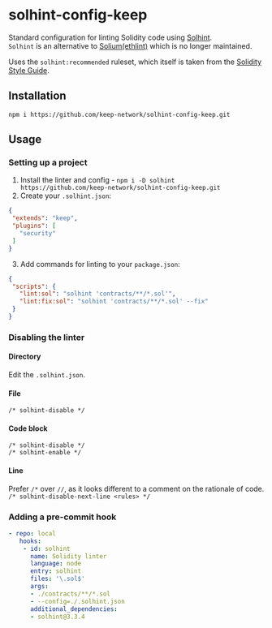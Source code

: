 # solhint-config-keep

Standard configuration for linting Solidity code using
[Solhint](https://github.com/protofire/solhint).  
`Solhint` is an alternative to [Solium(ethlint)](https://github.com/duaraghav8/Ethlint)
which is no longer maintained.

Uses the `solhint:recommended` ruleset, which itself is taken from the
[Solidity Style Guide](https://solidity.readthedocs.io/en/v0.5.9/style-guide.html).

## Installation

`npm i https://github.com/keep-network/solhint-config-keep.git`

## Usage

### Setting up a project

 1. Install the linter and config - `npm i -D solhint https://github.com/keep-network/solhint-config-keep.git`
 2. Create your `.solhint.json`:
 ```json
{
  "extends": "keep",
  "plugins": [
    "security"
  ]
}
 ```
 3. Add commands for linting to your `package.json`:
 ```json
{
  "scripts": {
    "lint:sol": "solhint 'contracts/**/*.sol'",
    "lint:fix:sol": "solhint 'contracts/**/*.sol' --fix"
  }
}
 ```

### Disabling the linter
#### Directory
Edit the `.solhint.json`.

#### File
`/* solhint-disable */`

#### Code block
`/* solhint-disable */`  
`/* solhint-enable */`

#### Line
Prefer `/*` over `//`, as it looks different to a comment on the rationale of code.  
`/* solhint-disable-next-line <rules> */`

### Adding a pre-commit hook
```yaml
- repo: local
   hooks:
    - id: solhint
      name: Solidity linter
      language: node
      entry: solhint
      files: '\.sol$'
      args:
      - ./contracts/**/*.sol
      - --config=./.solhint.json
      additional_dependencies:
      - solhint@3.3.4
```
